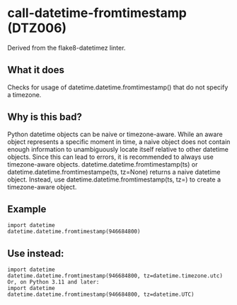 # call-datetime-fromtimestamp (DTZ006)
Derived from the flake8-datetimez linter.
## What it does
Checks for usage of datetime.datetime.fromtimestamp() that do not specify
a timezone.
## Why is this bad?
Python datetime objects can be naive or timezone-aware. While an aware
object represents a specific moment in time, a naive object does not
contain enough information to unambiguously locate itself relative to other
datetime objects. Since this can lead to errors, it is recommended to
always use timezone-aware objects.
datetime.datetime.fromtimestamp(ts) or
datetime.datetime.fromtimestampe(ts, tz=None) returns a naive datetime
object. Instead, use datetime.datetime.fromtimestamp(ts, tz=<timezone>)
to create a timezone-aware object.
## Example
```
import datetime
datetime.datetime.fromtimestamp(946684800)
```
## Use instead:
```
import datetime
datetime.datetime.fromtimestamp(946684800, tz=datetime.timezone.utc)
Or, on Python 3.11 and later:
import datetime
datetime.datetime.fromtimestamp(946684800, tz=datetime.UTC)
```